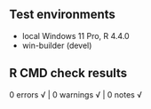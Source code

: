 ## Test environments
* local Windows 11 Pro, R 4.4.0
* win-builder (devel)

## R CMD check results
0 errors √ | 0 warnings √ | 0 notes √
